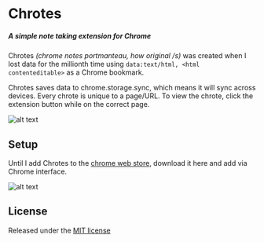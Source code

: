# Chrotes
##### A simple note taking extension for Chrome

Chrotes *(chrome notes portmanteau, how original /s)* was created when I lost data for the millionth time using ```data:text/html, <html contenteditable>``` as a Chrome bookmark.

Chrotes saves data to chrome.storage.sync, which means it will sync across devices. Every chrote is unique to a page/URL. To view the chrote, click the extension button while on the correct page.

![alt text](http://i.imgur.com/p8oDolv.png "Chrotes")

## Setup
Until I add Chrotes to the [chrome web store](https://chrome.google.com/webstore/category/extensions), download it here and add via Chrome interface.

![alt text](http://i.imgur.com/w3nr75G.png "Chrome extensions")

## License
Released under the [MIT license](http://opensource.org/licenses/MIT)
